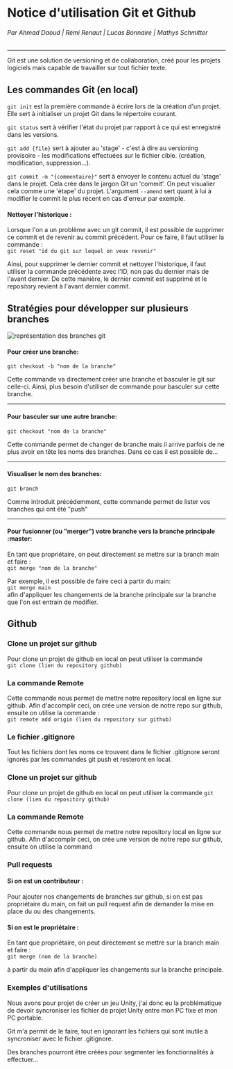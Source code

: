 # Notice d'utilisation Git et Github

###### Par Ahmad Daoud | Rémi Renaut | Lucas Bonnaire | Mathys Schmitter
---


Git est une solution de versioning et de collaboration, créé pour les projets logiciels mais capable de travailler sur tout fichier texte.

## Les commandes Git (en local)

```git init``` est la première commande à écrire lors de la création d'un projet. Elle sert à initialiser un projet Git dans le répertoire courant.

```git status``` sert à vérifier l'état du projet par rapport à ce qui est enregistré dans les versions.

```git add {file}``` sert à ajouter au 'stage' - c'est à dire au versioning provisoire - les modifications effectuées sur le fichier cible. (création, modification, suppression...).

```git commit -m "{commentaire}"``` sert à envoyer le contenu actuel du 'stage' dans le projet. Cela crée dans le jargon Git un 'commit'. On peut visualier cela comme une 'étape' du projet.
L'argument ```--amend``` sert quant à lui à modifier le commit le plus récent en cas d'erreur par exemple.



#### Nettoyer l'historique :
Lorsque l'on a un problème avec un git commit, il est possible de supprimer ce commit et de revenir au commit précédent. Pour ce faire, il faut utiliser la commande :\
```git reset "id du git sur lequel on veux revenir"```

Ainsi, pour supprimer le dernier commit et nettoyer l'historique, il faut utiliser la commande précédente avec l'ID, non pas du dernier mais de l'avant dernier. De cette manière, le dernier commit est supprimé et le repository revient à l'avant dernier commit.


## Stratégies pour développer sur plusieurs branches

![représentation des branches git](git-branches-merge.png)

#### Pour créer une branche:
```git checkout -b "nom de la branche"```


Cette commande va directement créer une branche et basculer le git sur celle-ci. Ainsi, plus besoin d'utiliser de commande pour basculer sur cette branche.

----

#### Pour basculer sur une autre branche: 
```git checkout "nom de la branche"```

Cette commande permet de changer de branche mais il arrive parfois de ne plus avoir en tête les noms des branches. Dans ce cas il est possible de...

----

#### Visualiser le nom des branches: 
```git branch```

Comme introduit précédemment, cette commande permet de lister vos branches qui ont été "push"

----

#### Pour fusionner (ou "merger") votre branche vers la branche principale :master:
En tant que propriétaire, on peut directement se mettre sur la branch main et faire :\
```git merge "nom de la branche"```

Par exemple, il est possible de faire ceci à partir du main:\
```git merge main```\
afin d'appliquer les changements de la branche principale sur la branche que l'on est entrain de modifier.




## Github 
### Clone un projet sur github

Pour clone un projet de github en local on peut utiliser la commande \
```git clone (lien du repository github)```

### La commande Remote 
Cette commande nous permet de mettre notre repository local en ligne sur github.
Afin d'accomplir ceci, on crée une version de notre repo sur github, ensuite on utilise la commande : \
```git remote add origin (lien du repository sur github)```


### Le fichier .gitignore
Tout les fichiers dont les noms ce trouvent dans le fichier .gitignore seront ignorés par les commandes git push et resteront en local. 

### Clone un projet sur github

Pour clone un projet de github en local on peut utiliser la commande
```git clone (lien du repository github)```

### La commande Remote 
Cette commande nous permet de mettre notre repository local en ligne sur github.
Afin d'accomplir ceci, on crée une version de notre repo sur github, ensuite on utilise la command

### Pull requests

#### Si on est un contributeur : 
Pour ajouter nos changements de branches sur github, si on est pas propriétaire du main, on fait un pull request afin de demander la mise en place du ou des changements.   


#### Si on est le propriétaire : 
En tant que propriétaire, on peut directement se mettre sur la branch main et faire : \
```git merge (nom de la branche)```

à partir du main afin d'appliquer les changements sur la branche principale.


### Exemples d'utilisations

Nous avons pour projet de créer un jeu Unity, j'ai donc eu la problématique de devoir syncroniser les fichier de projet Unity entre mon PC fixe et mon PC portable.

Git m'a permit de le faire, tout en ignorant les fichiers qui sont inutile à syncroniser avec le fichier .gitignore. 

Des branches pourront être créées pour segmenter les fonctionnalités à effectuer...

